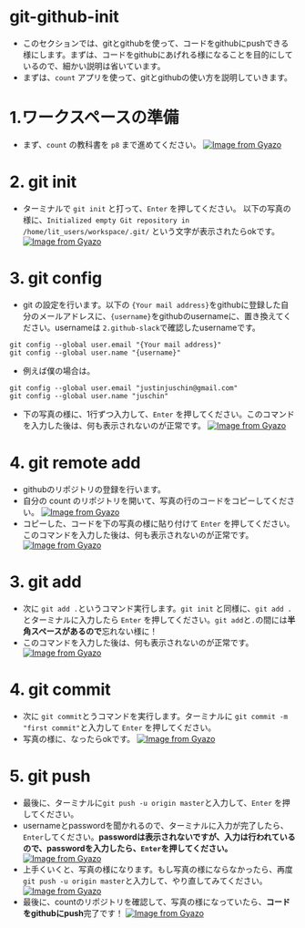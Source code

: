 # git-github-init
- このセクションでは、gitとgithubを使って、コードをgithubにpushできる様にします。まずは、コードをgithubにあげれる様になることを目的にしているので、細かい説明は省いています。
- まずは、`count` アプリを使って、gitとgithubの使い方を説明していきます。

# 1.ワークスペースの準備
- まず、`count` の教科書を `p8` まで進めてください。
[![Image from Gyazo](https://i.gyazo.com/9715f2bbc385246645a6325a14b2a027.png)](https://gyazo.com/9715f2bbc385246645a6325a14b2a027)

# 2. git init
- ターミナルで `git init` と打って、`Enter` を押してください。
以下の写真の様に、`Initialized empty Git repository in /home/lit_users/workspace/.git/` という文字が表示されたらokです。
[![Image from Gyazo](https://i.gyazo.com/c268b99bc428ff636b7046e7b08419fb.png)](https://gyazo.com/c268b99bc428ff636b7046e7b08419fb)

# 3. git config
- git の設定を行います。以下の `{Your mail address}`をgithubに登録した自分のメールアドレスに、`{username}`をgithubのusernameに、置き換えてください。usernameは `2.github-slack`で確認したusernameです。
```
git config --global user.email "{Your mail address}"
git config --global user.name "{username}"
```
- 例えば僕の場合は。
```
git config --global user.email "justinjuschin@gmail.com"
git config --global user.name "juschin"
```
- 下の写真の様に、1行ずつ入力して、`Enter` を押してください。このコマンドを入力した後は、何も表示されないのが正常です。
[![Image from Gyazo](https://i.gyazo.com/898ec304339e3d18011f7cb0f47a365c.png)](https://gyazo.com/898ec304339e3d18011f7cb0f47a365c)

# 4. git remote add
- githubのリポジトリの登録を行います。
- 自分の count のリポジトリを開いて、写真の行のコードをコピーしてください。
[![Image from Gyazo](https://i.gyazo.com/ea9e02368405c68709009d3f0ee68018.png)](https://gyazo.com/ea9e02368405c68709009d3f0ee68018)
- コピーした、コードを下の写真の様に貼り付けて `Enter` を押してください。このコマンドを入力した後は、何も表示されないのが正常です。
[![Image from Gyazo](https://i.gyazo.com/f7f898e138bc0844ba255d1dd921b7a9.png)](https://gyazo.com/f7f898e138bc0844ba255d1dd921b7a9)

# 3. git add
- 次に `git add .`というコマンド実行します。`git init` と同様に、`git add .`とターミナルに入力したら `Enter` を押してください。`git add`と`.`の間には**半角スペースがあるので**忘れない様に！
- このコマンドを入力した後は、何も表示されないのが正常です。
[![Image from Gyazo](https://i.gyazo.com/f7dec49a50a6f09dd1586102c7dc38dc.png)](https://gyazo.com/f7dec49a50a6f09dd1586102c7dc38dc)

# 4. git commit
- 次に `git commit`とうコマンドを実行します。ターミナルに `git commit -m "first commit"`と入力して `Enter` を押してください。
- 写真の様に、なったらokです。
[![Image from Gyazo](https://i.gyazo.com/a2850a0e6a169980864492f4f434d185.png)](https://gyazo.com/a2850a0e6a169980864492f4f434d185)

# 5. git push
- 最後に、ターミナルに`git push -u origin master`と入力して、`Enter` を押してください。
- usernameとpasswordを聞かれるので、ターミナルに入力が完了したら、`Enter`してください。**passwordは表示されないですが、入力は行われているので、passwordを入力したら、`Enter`を押してください。**
[![Image from Gyazo](https://i.gyazo.com/2d78e95452970c7452cf9f2ad6eb85e6.png)](https://gyazo.com/2d78e95452970c7452cf9f2ad6eb85e6)
- 上手くいくと、写真の様になります。もし写真の様にならなかったら、再度`git push -u origin master`と入力して、やり直してみてください。
[![Image from Gyazo](https://i.gyazo.com/e3331f8fe13c7951486672d20c51af9c.png)](https://gyazo.com/e3331f8fe13c7951486672d20c51af9c)
- 最後に、countのリポジトリを確認して、写真の様になっていたら、**コードをgithubにpush**完了です！
[![Image from Gyazo](https://i.gyazo.com/cf24907c64e02be7dcf5904715485c26.png)](https://gyazo.com/cf24907c64e02be7dcf5904715485c26)